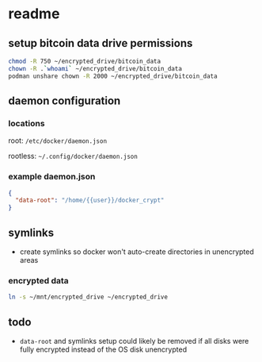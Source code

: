 # readme

## setup bitcoin data drive permissions

<!-- 2000 == 101999 always/sometimes? -->

```sh
chmod -R 750 ~/encrypted_drive/bitcoin_data
chown -R .`whoami` ~/encrypted_drive/bitcoin_data
podman unshare chown -R 2000 ~/encrypted_drive/bitcoin_data
```

## daemon configuration

### locations

root:
`/etc/docker/daemon.json`

rootless:
`~/.config/docker/daemon.json`

### example daemon.json

```json
{
  "data-root": "/home/{{user}}/docker_crypt"
}
```

## symlinks

- create symlinks so docker won't auto-create directories in unencrypted areas

### encrypted data

```sh
ln -s ~/mnt/encrypted_drive ~/encrypted_drive
```

<!-- ### docker data

```sh
ln -s ~/mnt/encrypted_drive/docker_crypt ~/docker_crypt
```

### bitcoin data

```sh
ln -s ~/mnt/encrypted_drive/app_data/bitcoin_data ~/bitcoin_data
``` -->

## todo

- `data-root` and symlinks setup could likely be removed if all disks were fully encrypted instead of the OS disk unencrypted